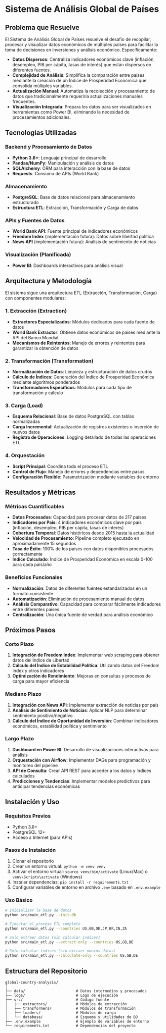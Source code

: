 # Sistema de Análisis Global de Países

## Problema que Resuelve

El Sistema de Análisis Global de Países resuelve el desafío de recopilar, procesar y visualizar datos económicos de múltiples países para facilitar la toma de decisiones en inversiones y análisis económico. Específicamente:

* **Datos Dispersos**: Centraliza indicadores económicos clave (inflación, desempleo, PIB per cápita, tasas de interés) que están dispersos en diferentes fuentes.
* **Complejidad de Análisis**: Simplifica la comparación entre países mediante la creación de un Índice de Prosperidad Económica que consolida múltiples variables.
* **Actualización Manual**: Automatiza la recolección y procesamiento de datos que tradicionalmente requeriría actualizaciones manuales frecuentes.
* **Visualización Integrada**: Prepara los datos para ser visualizados en herramientas como Power BI, eliminando la necesidad de procesamientos adicionales.

## Tecnologías Utilizadas

### Backend y Procesamiento de Datos
* **Python 3.8+**: Lenguaje principal de desarrollo
* **Pandas/NumPy**: Manipulación y análisis de datos
* **SQLAlchemy**: ORM para interacción con la base de datos
* **Requests**: Consumo de APIs (World Bank)

### Almacenamiento
* **PostgreSQL**: Base de datos relacional para almacenamiento estructurado
* **Estructura ETL**: Extracción, Transformación y Carga de datos

### APIs y Fuentes de Datos
* **World Bank API**: Fuente principal de indicadores económicos
* **Freedom Index** (implementación futura): Datos sobre libertad política
* **News API** (implementación futura): Análisis de sentimiento de noticias

### Visualización (Planificada)
* **Power BI**: Dashboards interactivos para análisis visual

## Arquitectura y Metodología

El sistema sigue una arquitectura ETL (Extracción, Transformación, Carga) con componentes modulares:

### 1. Extracción (Extraction)
* **Extractores Especializados**: Módulos dedicados para cada fuente de datos
* **World Bank Extractor**: Obtiene datos económicos de países mediante la API del Banco Mundial
* **Mecanismos de Reintentos**: Manejo de errores y reintentos para garantizar la obtención de datos

### 2. Transformación (Transformation)
* **Normalización de Datos**: Limpieza y estructuración de datos crudos
* **Cálculo de Índices**: Generación del Índice de Prosperidad Económica mediante algoritmos ponderados
* **Transformadores Específicos**: Módulos para cada tipo de transformación y cálculo

### 3. Carga (Load)
* **Esquema Relacional**: Base de datos PostgreSQL con tablas normalizadas
* **Carga Incremental**: Actualización de registros existentes o inserción de nuevos datos
* **Registro de Operaciones**: Logging detallado de todas las operaciones ETL

### 4. Orquestación
* **Script Principal**: Coordina todo el proceso ETL
* **Control de Flujo**: Manejo de errores y dependencias entre pasos
* **Configuración Flexible**: Parametrización mediante variables de entorno

## Resultados y Métricas

### Métricas Cuantificables
* **Datos Procesados**: Capacidad para procesar datos de 217 países
* **Indicadores por País**: 4 indicadores económicos clave por país (inflación, desempleo, PIB per cápita, tasas de interés)
* **Cobertura Temporal**: Datos históricos desde 2015 hasta la actualidad
* **Velocidad de Procesamiento**: Pipeline completo ejecutado en aproximadamente 15 segundos
* **Tasa de Éxito**: 100% de los países con datos disponibles procesados correctamente
* **Índice Calculado**: Índice de Prosperidad Económica en escala 0-100 para cada país/año

### Beneficios Funcionales
* **Normalización**: Datos de diferentes fuentes estandarizados en un formato consistente
* **Automatización**: Eliminación de procesamiento manual de datos
* **Análisis Comparativo**: Capacidad para comparar fácilmente indicadores entre diferentes países
* **Centralización**: Una única fuente de verdad para análisis económico

## Próximos Pasos

### Corto Plazo
1. **Integración de Freedom Index**: Implementar web scraping para obtener datos del Índice de Libertad
2. **Cálculo del Índice de Estabilidad Política**: Utilizando datos del Freedom Index y otros indicadores
3. **Optimización de Rendimiento**: Mejoras en consultas y procesos de carga para mayor eficiencia

### Mediano Plazo
1. **Integración con News API**: Implementar extracción de noticias por país
2. **Análisis de Sentimiento de Noticias**: Aplicar NLP para determinar sentimiento positivo/negativo
3. **Cálculo del Índice de Oportunidad de Inversión**: Combinar indicadores económicos, estabilidad política y sentimiento

### Largo Plazo
1. **Dashboard en Power BI**: Desarrollo de visualizaciones interactivas para análisis
2. **Orquestación con Airflow**: Implementar DAGs para programación y monitoreo del pipeline
3. **API de Consulta**: Crear API REST para acceder a los datos y índices calculados
4. **Predicciones y Tendencias**: Implementar modelos predictivos para anticipar tendencias económicas

## Instalación y Uso

### Requisitos Previos
- Python 3.8+
- PostgreSQL 12+
- Acceso a Internet (para APIs)

### Pasos de Instalación
1. Clonar el repositorio
2. Crear un entorno virtual: `python -m venv venv`
3. Activar el entorno virtual: `source venv/bin/activate` (Linux/Mac) o `venv\Scripts\activate` (Windows)
4. Instalar dependencias: `pip install -r requirements.txt`
5. Configurar variables de entorno en archivo `.env` basado en `.env.example`

### Uso Básico
```bash
# Inicializar la base de datos
python src/main_etl.py --init-db

# Ejecutar el proceso ETL completo
python src/main_etl.py --countries US,GB,DE,JP,BR,IN,ZA

# Solo extraer datos (sin calcular índices)
python src/main_etl.py --extract-only --countries US,GB,DE

# Solo calcular índices (sin extraer nuevos datos)
python src/main_etl.py --calculate-only --countries US,GB,DE
```

## Estructura del Repositorio

```
global-country-analysis/
│
├── data/                       # Datos intermedios y procesados
├── logs/                       # Logs de ejecución
├── src/                        # Código fuente
│   ├── extractors/             # Módulos de extracción
│   ├── transformers/           # Módulos de transformación
│   ├── loaders/                # Módulos de carga
│   └── database/               # Esquema y utilidades de BD
├── .env.example                # Ejemplo de variables de entorno
└── requirements.txt            # Dependencias del proyecto
```
